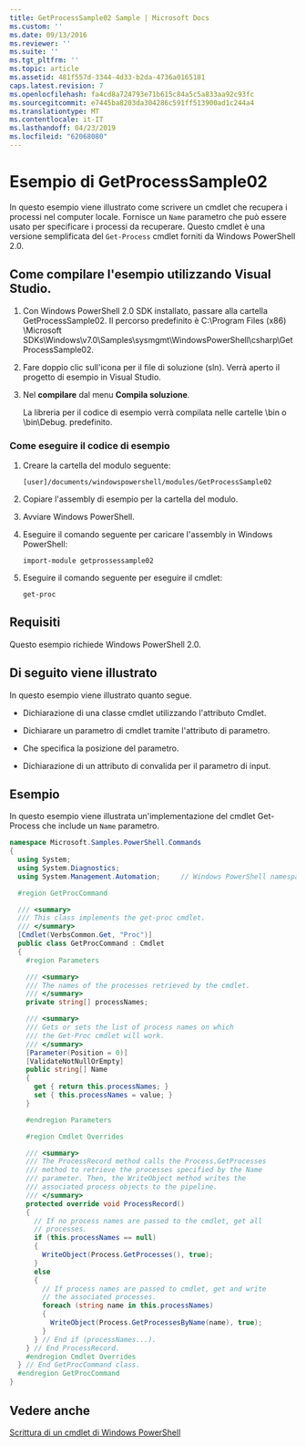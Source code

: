 ```yaml
---
title: GetProcessSample02 Sample | Microsoft Docs
ms.custom: ''
ms.date: 09/13/2016
ms.reviewer: ''
ms.suite: ''
ms.tgt_pltfrm: ''
ms.topic: article
ms.assetid: 481f557d-3344-4d33-b2da-4736a0165181
caps.latest.revision: 7
ms.openlocfilehash: fa4cd8a724793e71b615c84a5c5a833aa92c93fc
ms.sourcegitcommit: e7445ba8203da304286c591ff513900ad1c244a4
ms.translationtype: MT
ms.contentlocale: it-IT
ms.lasthandoff: 04/23/2019
ms.locfileid: "62068080"
---
```

# <a name="getprocesssample02-sample"></a>Esempio di GetProcessSample02

In questo esempio viene illustrato come scrivere un cmdlet che recupera i processi nel computer locale. Fornisce un `Name` parametro che può essere usato per specificare i processi da recuperare. Questo cmdlet è una versione semplificata del `Get-Process` cmdlet forniti da Windows PowerShell 2.0.

## <a name="how-to-build-the-sample-using-visual-studio"></a>Come compilare l'esempio utilizzando Visual Studio.

1. Con Windows PowerShell 2.0 SDK installato, passare alla cartella GetProcessSample02. Il percorso predefinito è C:\Program Files (x86) \Microsoft SDKs\Windows\v7.0\Samples\sysmgmt\WindowsPowerShell\csharp\GetProcessSample02.

2. Fare doppio clic sull'icona per il file di soluzione (sln). Verrà aperto il progetto di esempio in Visual Studio.

3. Nel **compilare** dal menu **Compila soluzione**.

    La libreria per il codice di esempio verrà compilata nelle cartelle \bin o \bin\Debug. predefinito.

### <a name="how-to-run-the-sample"></a>Come eseguire il codice di esempio

1. Creare la cartella del modulo seguente:

    `[user]/documents/windowspowershell/modules/GetProcessSample02`

2. Copiare l'assembly di esempio per la cartella del modulo.

3. Avviare Windows PowerShell.

4. Eseguire il comando seguente per caricare l'assembly in Windows PowerShell:

    `import-module getprossessample02`

5. Eseguire il comando seguente per eseguire il cmdlet:

    `get-proc`

## <a name="requirements"></a>Requisiti

Questo esempio richiede Windows PowerShell 2.0.

## <a name="demonstrates"></a>Di seguito viene illustrato

In questo esempio viene illustrato quanto segue.

- Dichiarazione di una classe cmdlet utilizzando l'attributo Cmdlet.

- Dichiarare un parametro di cmdlet tramite l'attributo di parametro.

- Che specifica la posizione del parametro.

- Dichiarazione di un attributo di convalida per il parametro di input.

## <a name="example"></a>Esempio

In questo esempio viene illustrata un'implementazione del cmdlet Get-Process che include un `Name` parametro.

```csharp
namespace Microsoft.Samples.PowerShell.Commands
{
  using System;
  using System.Diagnostics;
  using System.Management.Automation;     // Windows PowerShell namespace

  #region GetProcCommand

  /// <summary>
  /// This class implements the get-proc cmdlet.
  /// </summary>
  [Cmdlet(VerbsCommon.Get, "Proc")]
  public class GetProcCommand : Cmdlet
  {
    #region Parameters

    /// <summary>
    /// The names of the processes retrieved by the cmdlet.
    /// </summary>
    private string[] processNames;

    /// <summary>
    /// Gets or sets the list of process names on which
    /// the Get-Proc cmdlet will work.
    /// </summary>
    [Parameter(Position = 0)]
    [ValidateNotNullOrEmpty]
    public string[] Name
    {
      get { return this.processNames; }
      set { this.processNames = value; }
    }

    #endregion Parameters

    #region Cmdlet Overrides

    /// <summary>
    /// The ProcessRecord method calls the Process.GetProcesses
    /// method to retrieve the processes specified by the Name
    /// parameter. Then, the WriteObject method writes the
    /// associated process objects to the pipeline.
    /// </summary>
    protected override void ProcessRecord()
    {
      // If no process names are passed to the cmdlet, get all
      // processes.
      if (this.processNames == null)
      {
        WriteObject(Process.GetProcesses(), true);
      }
      else
      {
        // If process names are passed to cmdlet, get and write
        // the associated processes.
        foreach (string name in this.processNames)
        {
          WriteObject(Process.GetProcessesByName(name), true);
        }
      } // End if (processNames...).
    } // End ProcessRecord.
    #endregion Cmdlet Overrides
  } // End GetProcCommand class.
  #endregion GetProcCommand
}
```

## <a name="see-also"></a>Vedere anche

[Scrittura di un cmdlet di Windows PowerShell](./writing-a-windows-powershell-cmdlet.md)
